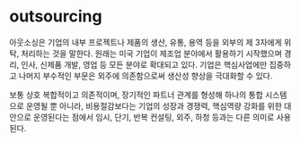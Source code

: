 # outsourcing

아웃소싱은 기업의 내부 프로젝트나 제품의 생산, 유통, 용역 등을 외부의 제 3자에게 위탁, 처리하는 것을 말한다. 원래는 미국 기업이 제조업 분야에서 활용하기 시작했으며 경리, 인사, 신제품 개발, 영업 등 모든 분야로 확대되고 있다. 기업은 핵심사업에만 집중하고 나머지 부수적인 부문은 외주에 의존함으로써 생산성 향상을 극대화할 수 있다.

보통 상호 복합적이고 의존적이며, 장기적인 파트너 관계를 형성해 하나의 통합 시스템으로 운영될 뿐 아니라, 비용절감보다는 기업의 성장과 경쟁력, 핵심역량 강화를 위한 대안으로 운영된다는 점에서 임시, 단기, 반복 컨설팅, 외주, 하청 등과는 다른 의미로 사용된다.